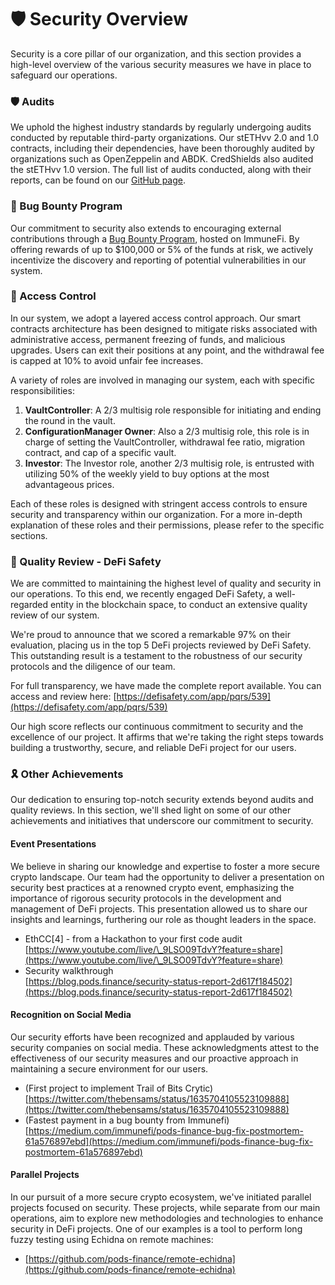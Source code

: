 # 🛡 Security Overview

Security is a core pillar of our organization, and this section provides a high-level overview of the various security measures we have in place to safeguard our operations.

### 🛡 Audits

We uphold the highest industry standards by regularly undergoing audits conducted by reputable third-party organizations. Our stETHvv 2.0 and 1.0 contracts, including their dependencies, have been thoroughly audited by organizations such as OpenZeppelin and ABDK. CredShields also audited the stETHvv 1.0 version. The full list of audits conducted, along with their reports, can be found on our [GitHub page](https://github.com/pods-finance/yield-contracts/tree/main/audits).

### 🐛 Bug Bounty Program

Our commitment to security also extends to encouraging external contributions through a [Bug Bounty Program](https://immunefi.com/bounty/pods/), hosted on ImmuneFi. By offering rewards of up to $100,000 or 5% of the funds at risk, we actively incentivize the discovery and reporting of potential vulnerabilities in our system.

### 🔐 Access Control

In our system, we adopt a layered access control approach. Our smart contracts architecture has been designed to mitigate risks associated with administrative access, permanent freezing of funds, and malicious upgrades. Users can exit their positions at any point, and the withdrawal fee is capped at 10% to avoid unfair fee increases.

A variety of roles are involved in managing our system, each with specific responsibilities:

1. **VaultController**: A 2/3 multisig role responsible for initiating and ending the round in the vault.
2. **ConfigurationManager Owner**: Also a 2/3 multisig role, this role is in charge of setting the VaultController, withdrawal fee ratio, migration contract, and cap of a specific vault.
3. **Investor**: The Investor role, another 2/3 multisig role, is entrusted with utilizing 50% of the weekly yield to buy options at the most advantageous prices.

Each of these roles is designed with stringent access controls to ensure security and transparency within our organization. For a more in-depth explanation of these roles and their permissions, please refer to the specific sections.

### 🏅 Quality Review - DeFi Safety

We are committed to maintaining the highest level of quality and security in our operations. To this end, we recently engaged DeFi Safety, a well-regarded entity in the blockchain space, to conduct an extensive quality review of our system.

We're proud to announce that we scored a remarkable 97% on their evaluation, placing us in the top 5 DeFi projects reviewed by DeFi Safety. This outstanding result is a testament to the robustness of our security protocols and the diligence of our team.

For full transparency, we have made the complete report available. You can access and review here: [https://defisafety.com/app/pqrs/539](https://defisafety.com/app/pqrs/539)

Our high score reflects our continuous commitment to security and the excellence of our project. It affirms that we're taking the right steps towards building a trustworthy, secure, and reliable DeFi project for our users.

### 🎗 Other Achievements

Our dedication to ensuring top-notch security extends beyond audits and quality reviews. In this section, we'll shed light on some of our other achievements and initiatives that underscore our commitment to security.

#### Event Presentations

We believe in sharing our knowledge and expertise to foster a more secure crypto landscape. Our team had the opportunity to deliver a presentation on security best practices at a renowned crypto event, emphasizing the importance of rigorous security protocols in the development and management of DeFi projects. This presentation allowed us to share our insights and learnings, furthering our role as thought leaders in the space.

* EthCC\[4] - from a Hackathon to your first code audit\
  [https://www.youtube.com/live/\_9LSO09TdvY?feature=share](https://www.youtube.com/live/\_9LSO09TdvY?feature=share)
* Security walkthrough\
  [https://blog.pods.finance/security-status-report-2d617f184502](https://blog.pods.finance/security-status-report-2d617f184502)

#### Recognition on Social Media

Our security efforts have been recognized and applauded by various security companies on social media. These acknowledgments attest to the effectiveness of our security measures and our proactive approach in maintaining a secure environment for our users.

* (First project to implement Trail of Bits Crytic) [https://twitter.com/thebensams/status/1635704105523109888](https://twitter.com/thebensams/status/1635704105523109888)
* (Fastest payment in a bug bounty from Immunefi)\
  [https://medium.com/immunefi/pods-finance-bug-fix-postmortem-61a576897ebd](https://medium.com/immunefi/pods-finance-bug-fix-postmortem-61a576897ebd)

#### Parallel Projects

In our pursuit of a more secure crypto ecosystem, we've initiated parallel projects focused on security. These projects, while separate from our main operations, aim to explore new methodologies and technologies to enhance security in DeFi projects. One of our examples is a tool to perform long fuzzy testing using Echidna on remote machines:&#x20;

* [https://github.com/pods-finance/remote-echidna](https://github.com/pods-finance/remote-echidna)











